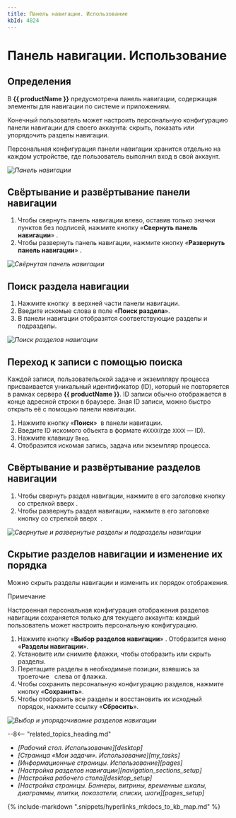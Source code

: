 ```yaml
---
title: Панель навигации. Использование
kbId: 4824
---
```


# Панель навигации. Использование

## Определения

В **{{ productName }}** предусмотрена панель навигации, содержащая элементы для навигации по системе и приложениям.

Конечный пользователь может настроить персональную конфигурацию панели навигации для своего аккаунта: скрыть, показать или упорядочить разделы навигации.

Персональная конфигурация панели навигации хранится отдельно на каждом устройстве, где пользователь выполнил вход в свой аккаунт.

_![Панель навигации](/platform/v5.0/using_the_system/navigation_panel/img/navigatiom_panel_default.png)_

## Свёртывание и развёртывание панели навигации

1. Чтобы свернуть панель навигации влево, оставив только значки пунктов без подписей, нажмите кнопку «**Свернуть панель навигации**» *‌*.
2. Чтобы развернуть панель навигации, нажмите кнопку «**Развернуть панель навигации**» *‌*.

_![Свёрнутая панель навигации](/platform/v5.0/using_the_system/navigation_panel/img/navigation_panel_collapsed.png)_

## Поиск раздела навигации

1. Нажмите кнопку *‌* в верхней части панели навигации.
2. Введите искомые слова в поле «**Поиск раздела**».
3. В панели навигации отобразятся соответствующие разделы и подразделы.

_![Поиск разделов навигации](/platform/v5.0/using_the_system/navigation_panel/img/navigatiom_panel_search.png)_

## Переход к записи с помощью поиска

Каждой записи, пользовательской задаче и экземпляру процесса присваивается уникальный идентификатор (ID), который не повторяется в рамках сервера **{{ productName }}**. ID записи обычно отображается в конце адресной строки в браузере. Зная ID записи, можно быстро открыть её с помощью панели навигации.

1. Нажмите кнопку «**Поиск**» *‌* в панели навигации.
2. Введите ID искомого объекта в формате `#XXXX`(где `XXXX` — ID).
3. Нажмите клавишу `Ввод`.
4. Отобразится искомая запись, задача или экземпляр процесса.

## Свёртывание и развёртывание разделов навигации

1. Чтобы свернуть раздел навигации, нажмите в его заголовке кнопку со стрелкой вверх *‌*.
2. Чтобы развернуть раздел навигации, нажмите в его заголовке кнопку со стрелкой вверх  *‌*.

_![Свернутые и развернутые разделы и подразделы навигации](/platform/v5.0/using_the_system/navigation_panel/img/navigation_panel_sections.png)_

## Скрытие разделов навигации и изменение их порядка

Можно скрыть разделы навигации и изменить их порядок отображения.

Примечание

Настроенная персональная конфигурация отображения разделов навигации сохраняется только для текущего аккаунта: каждый пользователь может настроить персональную конфигурацию.

1. Нажмите кнопку «**Выбор разделов навигации**» *‌*. Отобразится меню «**Разделы навигации**».
2. Установите или снимите флажки, чтобы отобразить или скрыть разделы.
3. Перетащите разделы в необходимые позиции, взявшись за троеточие  *‌* слева от флажка.
4. Чтобы сохранить персональную конфигурацию разделов, нажмите кнопку «**Сохранить**».
5. Чтобы отобразить все разделы и восстановить их исходный порядок, нажмите ссылку «**Сбросить**».

_![Выбор и упорядочивание разделов навигации](/platform/v5.0/using_the_system/navigation_panel/img/navigation_panel_choice.png)_

--8<-- "related_topics_heading.md"

- *[Рабочий стол. Использование][desktop]*
- *[Страница «Мои задачи». Использование][my_tasks]*
- *[Информационные страницы. Использование][pages]*
- *[Настройка разделов навигации][navigation_sections_setup]*
- *[Настройка рабочего стола][desktop_setup]*
- *[Настройка страницы. Баннеры, витрины, временные шкалы, диаграммы, плитки, показатели, списки, шаги][pages_setup]*

{% include-markdown ".snippets/hyperlinks_mkdocs_to_kb_map.md" %}
